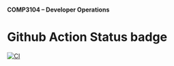 #### COMP3104  –  Developer Operations

# Github Action Status badge
[![CI](https://github.com/JoelChandraPaul/COMP3104/actions/workflows/ci.yml/badge.svg)](https://github.com/JoelChandraPaul/COMP3104/actions/workflows/ci.yml)